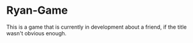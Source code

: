 # Ryan-Game
This is a game that is currently in development about a friend, if the title wasn't obvious enough.

